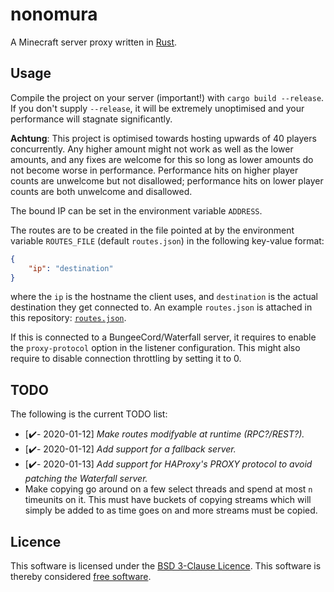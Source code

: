 # nonomura

A Minecraft server proxy written in [Rust](https://rust-lang.org/).

## Usage

Compile the project on your server (important!) with `cargo build --release`.
If you don't supply `--release`, it will be extremely unoptimised and your
performance will stagnate significantly.

**Achtung**: This project is optimised towards hosting upwards of 40 players
concurrently. Any higher amount might not work as well as the lower amounts,
and any fixes are welcome for this so long as lower amounts do not become
worse in performance. Performance hits on higher player counts are unwelcome
but not disallowed; performance hits on lower player counts are both
unwelcome and disallowed.

The bound IP can be set in the environment variable `ADDRESS`.

The routes are to be created in the file pointed at by the environment variable
`ROUTES_FILE` (default `routes.json`) in the following key-value format:

```json
{
	"ip": "destination"
}
```

where the `ip` is the hostname the client uses, and `destination` is the actual
destination they get connected to. An example `routes.json` is attached in this
repository: [`routes.json`](./routes.json).

If this is connected to a BungeeCord/Waterfall server, it requires to enable
the `proxy-protocol` option in the listener configuration. This might also
require to disable connection throttling by setting it to 0.

## TODO

The following is the current TODO list:

  * [✔️- 2020-01-12] *Make routes modifyable at runtime (RPC?/REST?).*
  * [✔️- 2020-01-12] *Add support for a fallback server.*
  * [✔️- 2020-01-13] *Add support for HAProxy's PROXY protocol to avoid
  patching the Waterfall server.*
  * Make copying go around on a few select threads and spend at most `n`
  timeunits on it. This must have buckets of copying streams which will simply
  be added to as time goes on and more streams must be copied.

## Licence

This software is licensed under the [BSD 3-Clause Licence](./LICENCE).
This software is thereby considered [free software](https://www.gnu.org/philosophy/free-sw.en.html).
